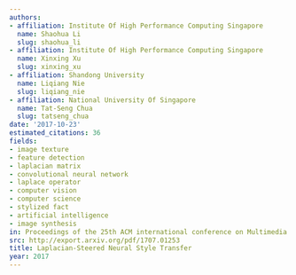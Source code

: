 ```yaml
---
authors:
- affiliation: Institute Of High Performance Computing Singapore
  name: Shaohua Li
  slug: shaohua_li
- affiliation: Institute Of High Performance Computing Singapore
  name: Xinxing Xu
  slug: xinxing_xu
- affiliation: Shandong University
  name: Liqiang Nie
  slug: liqiang_nie
- affiliation: National University Of Singapore
  name: Tat-Seng Chua
  slug: tatseng_chua
date: '2017-10-23'
estimated_citations: 36
fields:
- image texture
- feature detection
- laplacian matrix
- convolutional neural network
- laplace operator
- computer vision
- computer science
- stylized fact
- artificial intelligence
- image synthesis
in: Proceedings of the 25th ACM international conference on Multimedia
src: http://export.arxiv.org/pdf/1707.01253
title: Laplacian-Steered Neural Style Transfer
year: 2017
---
```

